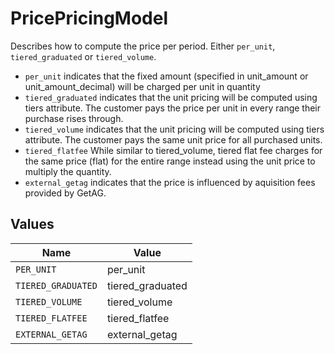 # PricePricingModel

Describes how to compute the price per period. Either `per_unit`, `tiered_graduated` or `tiered_volume`.
- `per_unit` indicates that the fixed amount (specified in unit_amount or unit_amount_decimal) will be charged per unit in quantity
- `tiered_graduated` indicates that the unit pricing will be computed using tiers attribute. The customer pays the price per unit in every range their purchase rises through.
- `tiered_volume` indicates that the unit pricing will be computed using tiers attribute. The customer pays the same unit price for all purchased units.
- `tiered_flatfee` While similar to tiered_volume, tiered flat fee charges for the same price (flat) for the entire range instead using the unit price to multiply the quantity.
- `external_getag` indicates that the price is influenced by aquisition fees provided by GetAG.



## Values

| Name               | Value              |
| ------------------ | ------------------ |
| `PER_UNIT`         | per_unit           |
| `TIERED_GRADUATED` | tiered_graduated   |
| `TIERED_VOLUME`    | tiered_volume      |
| `TIERED_FLATFEE`   | tiered_flatfee     |
| `EXTERNAL_GETAG`   | external_getag     |